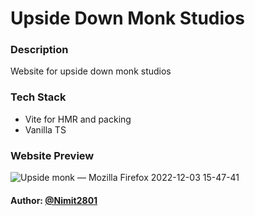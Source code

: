 # Upside Down Monk Studios 

### Description
Website for upside down monk studios

### Tech Stack
- Vite for HMR and packing
- Vanilla TS 

### Website Preview
![Upside monk — Mozilla Firefox 2022-12-03 15-47-41](https://user-images.githubusercontent.com/53462249/205436183-14dbc2c2-ab2d-48ad-8633-6391923c154e.gif)

#### Author: [@Nimit2801](https://github.com/nimit2801)
